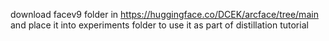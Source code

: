 download facev9 folder in https://huggingface.co/DCEK/arcface/tree/main and place it into experiments folder to use it as part of distillation tutorial
